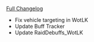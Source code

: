 [Full Changelog](https://github.com/enderneko/Cell/compare/r117-release...fc894dc7b1276359c3f2efb54bca0138da9b75ce)

- Fix vehicle targeting in WotLK
- Update Buff Tracker
- Update RaidDebuffs_WotLK
